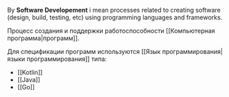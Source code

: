 By **Software Developement** i mean processes related to creating software (design, build, testing, etc) using programming languages and frameworks.

Процесс создания и поддержки работоспособности [[Компьютерная программа|программ]].

Для спецификации программ используются [[Язык программирования|языки программирования]] типа:

- [[Kotlin]]
- [[Java]]
- [[Go]]

